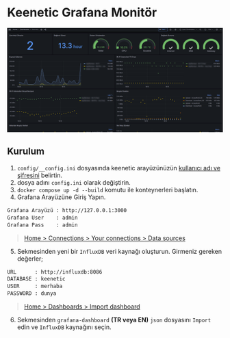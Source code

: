 # Keenetic Grafana Monitör

[![GitHub](.github/SS.png)](#)

## Kurulum

1. `config/__config.ini` dosyasında keenetic arayüzünüzün [kullanıcı adı ve şifresini](https://github.com/keyiflerolsun/keenetic-grafana-monitoring/blob/master/config/__config.ini#L12-#L13) belirtin.
  2. dosya adını `config.ini` olarak değiştirin.
3. `docker compose up -d --build` komutu ile konteynerleri başlatın.
4. Grafana Arayüzüne Giriş Yapın.

```txt
Grafana Arayüzü : http://127.0.0.1:3000
Grafana User    : admin
Grafana Pass    : admin
```

> [Home > Connections > Your connections > Data sources](http://127.0.0.1:3000/connections/your-connections/datasources)

5. Sekmesinden yeni bir `InfluxDB` veri kaynağı oluşturun. Girmeniz gereken değerler;

```txt
URL      : http://influxdb:8086
DATABASE : keenetic
USER     : merhaba
PASSWORD : dunya
```

> [Home > Dashboards > Import dashboard](http://127.0.0.1:3000/dashboard/import)

6. Sekmesinden `grafana-dashboard` **(TR veya EN)** `json` dosyasını `Import` edin ve `InfluxDB` kaynağını seçin.

